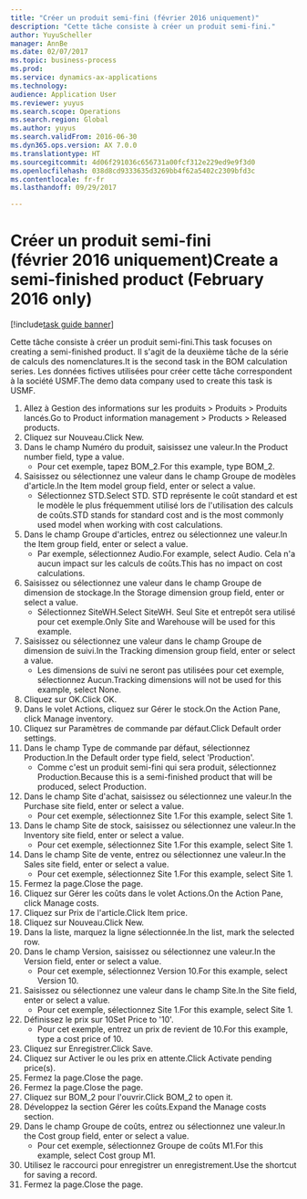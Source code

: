 ```yaml
--- 
title: "Créer un produit semi-fini (février 2016 uniquement)"
description: "Cette tâche consiste à créer un produit semi-fini."
author: YuyuScheller
manager: AnnBe
ms.date: 02/07/2017
ms.topic: business-process
ms.prod: 
ms.service: dynamics-ax-applications
ms.technology: 
audience: Application User
ms.reviewer: yuyus
ms.search.scope: Operations
ms.search.region: Global
ms.author: yuyus
ms.search.validFrom: 2016-06-30
ms.dyn365.ops.version: AX 7.0.0
ms.translationtype: HT
ms.sourcegitcommit: 4d06f291036c656731a00fcf312e229ed9e9f3d0
ms.openlocfilehash: 038d8cd9333635d3269bb4f62a5402c2309bfd3c
ms.contentlocale: fr-fr
ms.lasthandoff: 09/29/2017

---
```

# <a name="create-a-semi-finished-product-february-2016-only"></a><span data-ttu-id="226ed-103">Créer un produit semi-fini (février 2016 uniquement)</span><span class="sxs-lookup"><span data-stu-id="226ed-103">Create a semi-finished product (February 2016 only)</span></span>

[!include[task guide banner](../../includes/task-guide-banner.md)]

<span data-ttu-id="226ed-104">Cette tâche consiste à créer un produit semi-fini.</span><span class="sxs-lookup"><span data-stu-id="226ed-104">This task focuses on creating a semi-finished product.</span></span> <span data-ttu-id="226ed-105">Il s'agit de la deuxième tâche de la série de calculs des nomenclatures.</span><span class="sxs-lookup"><span data-stu-id="226ed-105">It is the second task in the BOM calculation series.</span></span> <span data-ttu-id="226ed-106">Les données fictives utilisées pour créer cette tâche correspondent à la société USMF.</span><span class="sxs-lookup"><span data-stu-id="226ed-106">The demo data company used to create this task is USMF.</span></span>

1. <span data-ttu-id="226ed-107">Allez à Gestion des informations sur les produits > Produits > Produits lancés.</span><span class="sxs-lookup"><span data-stu-id="226ed-107">Go to Product information management > Products > Released products.</span></span>
2. <span data-ttu-id="226ed-108">Cliquez sur Nouveau.</span><span class="sxs-lookup"><span data-stu-id="226ed-108">Click New.</span></span>
3. <span data-ttu-id="226ed-109">Dans le champ Numéro du produit, saisissez une valeur.</span><span class="sxs-lookup"><span data-stu-id="226ed-109">In the Product number field, type a value.</span></span>
    * <span data-ttu-id="226ed-110">Pour cet exemple, tapez BOM_2.</span><span class="sxs-lookup"><span data-stu-id="226ed-110">For this example, type BOM_2.</span></span>  
4. <span data-ttu-id="226ed-111">Saisissez ou sélectionnez une valeur dans le champ Groupe de modèles d'article.</span><span class="sxs-lookup"><span data-stu-id="226ed-111">In the Item model group field, enter or select a value.</span></span>
    * <span data-ttu-id="226ed-112">Sélectionnez STD.</span><span class="sxs-lookup"><span data-stu-id="226ed-112">Select STD.</span></span> <span data-ttu-id="226ed-113">STD représente le coût standard et est le modèle le plus fréquemment utilisé lors de l'utilisation des calculs de coûts.</span><span class="sxs-lookup"><span data-stu-id="226ed-113">STD stands for standard cost and is the most commonly used model when working with cost calculations.</span></span>  
5. <span data-ttu-id="226ed-114">Dans le champ Groupe d'articles, entrez ou sélectionnez une valeur.</span><span class="sxs-lookup"><span data-stu-id="226ed-114">In the Item group field, enter or select a value.</span></span>
    * <span data-ttu-id="226ed-115">Par exemple, sélectionnez Audio.</span><span class="sxs-lookup"><span data-stu-id="226ed-115">For example, select Audio.</span></span> <span data-ttu-id="226ed-116">Cela n'a aucun impact sur les calculs de coûts.</span><span class="sxs-lookup"><span data-stu-id="226ed-116">This has no impact on cost calculations.</span></span>  
6. <span data-ttu-id="226ed-117">Saisissez ou sélectionnez une valeur dans le champ Groupe de dimension de stockage.</span><span class="sxs-lookup"><span data-stu-id="226ed-117">In the Storage dimension group field, enter or select a value.</span></span>
    * <span data-ttu-id="226ed-118">Sélectionnez SiteWH.</span><span class="sxs-lookup"><span data-stu-id="226ed-118">Select SiteWH.</span></span> <span data-ttu-id="226ed-119">Seul Site et entrepôt sera utilisé pour cet exemple.</span><span class="sxs-lookup"><span data-stu-id="226ed-119">Only Site and Warehouse will be used for this example.</span></span>  
7. <span data-ttu-id="226ed-120">Saisissez ou sélectionnez une valeur dans le champ Groupe de dimension de suivi.</span><span class="sxs-lookup"><span data-stu-id="226ed-120">In the Tracking dimension group field, enter or select a value.</span></span>
    * <span data-ttu-id="226ed-121">Les dimensions de suivi ne seront pas utilisées pour cet exemple, sélectionnez Aucun.</span><span class="sxs-lookup"><span data-stu-id="226ed-121">Tracking dimensions will not be used for this example, select None.</span></span>  
8. <span data-ttu-id="226ed-122">Cliquez sur OK.</span><span class="sxs-lookup"><span data-stu-id="226ed-122">Click OK.</span></span>
9. <span data-ttu-id="226ed-123">Dans le volet Actions, cliquez sur Gérer le stock.</span><span class="sxs-lookup"><span data-stu-id="226ed-123">On the Action Pane, click Manage inventory.</span></span>
10. <span data-ttu-id="226ed-124">Cliquez sur Paramètres de commande par défaut.</span><span class="sxs-lookup"><span data-stu-id="226ed-124">Click Default order settings.</span></span>
11. <span data-ttu-id="226ed-125">Dans le champ Type de commande par défaut, sélectionnez Production.</span><span class="sxs-lookup"><span data-stu-id="226ed-125">In the Default order type field, select 'Production'.</span></span>
    * <span data-ttu-id="226ed-126">Comme c'est un produit semi-fini qui sera produit, sélectionnez Production.</span><span class="sxs-lookup"><span data-stu-id="226ed-126">Because this is a semi-finished product that will be produced, select Production.</span></span>  
12. <span data-ttu-id="226ed-127">Dans le champ Site d'achat, saisissez ou sélectionnez une valeur.</span><span class="sxs-lookup"><span data-stu-id="226ed-127">In the Purchase site field, enter or select a value.</span></span>
    * <span data-ttu-id="226ed-128">Pour cet exemple, sélectionnez Site 1.</span><span class="sxs-lookup"><span data-stu-id="226ed-128">For this example, select Site 1.</span></span>  
13. <span data-ttu-id="226ed-129">Dans le champ Site de stock, saisissez ou sélectionnez une valeur.</span><span class="sxs-lookup"><span data-stu-id="226ed-129">In the Inventory site field, enter or select a value.</span></span>
    * <span data-ttu-id="226ed-130">Pour cet exemple, sélectionnez Site 1.</span><span class="sxs-lookup"><span data-stu-id="226ed-130">For this example, select Site 1.</span></span>  
14. <span data-ttu-id="226ed-131">Dans le champ Site de vente, entrez ou sélectionnez une valeur.</span><span class="sxs-lookup"><span data-stu-id="226ed-131">In the Sales site field, enter or select a value.</span></span>
    * <span data-ttu-id="226ed-132">Pour cet exemple, sélectionnez Site 1.</span><span class="sxs-lookup"><span data-stu-id="226ed-132">For this example, select Site 1.</span></span>  
15. <span data-ttu-id="226ed-133">Fermez la page.</span><span class="sxs-lookup"><span data-stu-id="226ed-133">Close the page.</span></span>
16. <span data-ttu-id="226ed-134">Cliquez sur Gérer les coûts dans le volet Actions.</span><span class="sxs-lookup"><span data-stu-id="226ed-134">On the Action Pane, click Manage costs.</span></span>
17. <span data-ttu-id="226ed-135">Cliquez sur Prix de l'article.</span><span class="sxs-lookup"><span data-stu-id="226ed-135">Click Item price.</span></span>
18. <span data-ttu-id="226ed-136">Cliquez sur Nouveau.</span><span class="sxs-lookup"><span data-stu-id="226ed-136">Click New.</span></span>
19. <span data-ttu-id="226ed-137">Dans la liste, marquez la ligne sélectionnée.</span><span class="sxs-lookup"><span data-stu-id="226ed-137">In the list, mark the selected row.</span></span>
20. <span data-ttu-id="226ed-138">Dans le champ Version, saisissez ou sélectionnez une valeur.</span><span class="sxs-lookup"><span data-stu-id="226ed-138">In the Version field, enter or select a value.</span></span>
    * <span data-ttu-id="226ed-139">Pour cet exemple, sélectionnez Version 10.</span><span class="sxs-lookup"><span data-stu-id="226ed-139">For this example, select Version 10.</span></span>  
21. <span data-ttu-id="226ed-140">Saisissez ou sélectionnez une valeur dans le champ Site.</span><span class="sxs-lookup"><span data-stu-id="226ed-140">In the Site field, enter or select a value.</span></span>
    * <span data-ttu-id="226ed-141">Pour cet exemple, sélectionnez Site 1.</span><span class="sxs-lookup"><span data-stu-id="226ed-141">For this example, select Site 1.</span></span>  
22. <span data-ttu-id="226ed-142">Définissez le prix sur 10</span><span class="sxs-lookup"><span data-stu-id="226ed-142">Set Price to '10'.</span></span>
    * <span data-ttu-id="226ed-143">Pour cet exemple, entrez un prix de revient de 10.</span><span class="sxs-lookup"><span data-stu-id="226ed-143">For this example, type a cost price of 10.</span></span>  
23. <span data-ttu-id="226ed-144">Cliquez sur Enregistrer.</span><span class="sxs-lookup"><span data-stu-id="226ed-144">Click Save.</span></span>
24. <span data-ttu-id="226ed-145">Cliquez sur Activer le ou les prix en attente.</span><span class="sxs-lookup"><span data-stu-id="226ed-145">Click Activate pending price(s).</span></span>
25. <span data-ttu-id="226ed-146">Fermez la page.</span><span class="sxs-lookup"><span data-stu-id="226ed-146">Close the page.</span></span>
26. <span data-ttu-id="226ed-147">Fermez la page.</span><span class="sxs-lookup"><span data-stu-id="226ed-147">Close the page.</span></span>
27. <span data-ttu-id="226ed-148">Cliquez sur BOM_2 pour l'ouvrir.</span><span class="sxs-lookup"><span data-stu-id="226ed-148">Click BOM_2 to open it.</span></span>
28. <span data-ttu-id="226ed-149">Développez la section Gérer les coûts.</span><span class="sxs-lookup"><span data-stu-id="226ed-149">Expand the Manage costs section.</span></span>
29. <span data-ttu-id="226ed-150">Dans le champ Groupe de coûts, entrez ou sélectionnez une valeur.</span><span class="sxs-lookup"><span data-stu-id="226ed-150">In the Cost group field, enter or select a value.</span></span>
    * <span data-ttu-id="226ed-151">Pour cet exemple, sélectionnez Groupe de coûts M1.</span><span class="sxs-lookup"><span data-stu-id="226ed-151">For this example, select Cost group M1.</span></span>  
30. <span data-ttu-id="226ed-152">Utilisez le raccourci pour enregistrer un enregistrement.</span><span class="sxs-lookup"><span data-stu-id="226ed-152">Use the shortcut for saving a record.</span></span>
31. <span data-ttu-id="226ed-153">Fermez la page.</span><span class="sxs-lookup"><span data-stu-id="226ed-153">Close the page.</span></span>


